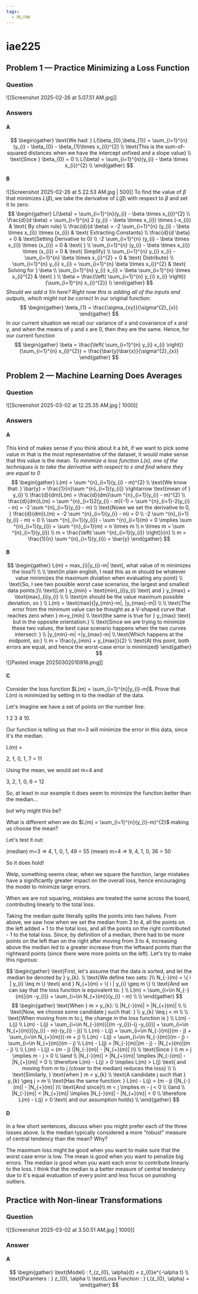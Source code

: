 ```yaml
---
tags:
  - ML/HW
---
```

# iae225
## Problem 1 — Practice Minimizing a Loss Function
### Question
![[Screenshot 2025-02-26 at 5.07.51 AM.jpg]]
### Answers
#### A
$$
\begin{gather}
\text{We had: } L(\beta_{0},\beta_{1}) = \sum_{i=1}^{n}(y_{i} - \beta_{0} - \beta_{1}\times x_{i})^{2} \\
\text{This is the sum-of-squared distances when we have the intercept unfixed and a slope value} \\
\text{Since } \beta_{0} = 0 \\
L(\beta) = \sum_{i=1}^{n}(y_{i} - \beta \times x_{i})^{2} \\
\end{gather}
$$
#### B
![[Screenshot 2025-02-26 at 5.22.53 AM.jpg | 500]]
$\text{To find the value of } \beta \text{ that minimizes } L(\beta), \text{we take the derivative of } L(\beta) \text{ with respect to }\beta \text{ and set it to zero}:$
$$
\begin{gather}
L(\beta) = \sum_{i=1}^{n}(y_{i} - \beta \times x_{i})^{2} \\
\frac{d}{d \beta} = \sum_{i=1}^{n} 2 (y_{i} - \beta \times x_{i}) \times (-x_{i}) & \text{ By chain rule} \\
\frac{d}{d \beta} = -2 \sum_{i=1}^{n} (y_{i} - \beta \times x_{i}) \times (x_{i}) & \text{ Extracting Constants} \\
\frac{d}{d \beta} = 0 & \text{Setting Derivative to 0} \\
-2 \sum_{i=1}^{n} (y_{i} - \beta \times x_{i}) \times (x_{i})  = 0 & \text{ } \\
\sum_{i=1}^{n} (y_{i} - \beta \times x_{i}) \times (x_{i})  = 0 & \text{ Simplify} \\
\sum_{i=1}^{n} y_{i} x_{i} - \sum_{i=1}^{n} \beta \times x_{i}^{2}  = 0 & \text{ Distribute} \\
\sum_{i=1}^{n} y_{i} x_{i} = \sum_{i=1}^{n} \beta \times x_{i}^{2} & \text{ Solving for } \beta \\
\sum_{i=1}^{n} y_{i} x_{i} = \beta \sum_{i=1}^{n} \times x_{i}^{2} & \text{ } \\
\beta = \frac{\left( \sum_{i=1}^{n} y_{i} x_{i} \right)}{\sum_{i=1}^{n} x_{i}^{2}} \\
\end{gather}
$$
*Should we add a 1/n here? Right now this is adding all of the inputs and outputs, which might not be correct*
In our original function:
$$
\begin{gather}
\beta_{1} = \frac{\sigma_{xy}}{\sigma^{2}_{x}}
\end{gather}
$$
In our current situation we recall our variance of x and covariance of x and y, and when the means of y and x are 0, then they are the same. Hence, for our current function
$$
\begin{gather}
\beta = \frac{\left( \sum_{i=1}^{n} y_{i} x_{i} \right)}{\sum_{i=1}^{n} x_{i}^{2}} = \frac{\bar{y}\bar{x}}{\sigma^{2}_{x}}
\end{gather}
$$
## Problem 2 — Machine Learning Does Averages
### Question
![[Screenshot 2025-03-02 at 12.25.35 AM.jpg | 1000]]
### Answers
#### A
This kind of makes sense if you think about it a bit, if we want to pick some value m that is the most representative of the dataset, it would make sense that this value is the mean.
*To minimize a loss function L(x), one of the techniques is to take the derivative with respect to x and find where they are equal to 0*
$$
\begin{gather}
L(m) = \sum ^{n}_{i=1}(y_{i} - m)^{2} \\
\text{We know that: } \bar{y} = \frac{1}{n}\sum ^{n}_{i=1}(y_{i}) \rightarrow \text{mean of } y_{i} \\
\frac{d}{dm}L(m) = \frac{d}{dm}\sum ^{n}_{i=1}(y_{i} - m)^{2} \\
\frac{d}{dm}L(m) = \sum ^{n}_{i=1}2(y_{i} - m)(-1) = \sum ^{n}_{i=1}-2(y_{i} - m) = -2 \sum ^{n}_{i=1}(y_{i} - m) \\
\text{Nowe we set the derivative to 0, } \frac{d}{dm}L(m) =  -2 \sum ^{n}_{i=1}(y_{i} - m) = 0 \\
-2 \sum ^{n}_{i=1}(y_{i} - m) = 0 \\
\sum ^{n}_{i=1}(y_{i}) - \sum ^{n}_{i=1}(m) = 0 \implies \sum ^{n}_{i=1}(y_{i}) = \sum ^{n}_{i=1}(m) = n \times m \\
n \times m = \sum ^{n}_{i=1}(y_{i}) \\
m = \frac{\left( \sum ^{n}_{i=1}(y_{i}) \right)}{n} \\
m = \frac{1}{n} \sum ^{n}_{i=1}(y_{i}) = \bar{y}
\end{gather}
$$

#### B 
$$
\begin{gather}
L(m) = max_{i}|y_{i}-m| \text{, what value of m minimizes the loss?} \\ \\
\text{In plain english, I read this as m should be whatever value minimizes the maximum diviation when evaluating any point} \\
\text{So, I see two possible worst case scenarios, the largest and smallest data points:}\\
\text{Let } y_{min} = \text{min}_{i}y_{i} \text{ and } y_{max} = \text{max}_{i}y_{i} \\ \\
\text{m should be the value maximum possible deviation, so } \\
L(m) = \text{max}(|y_{min}-m|, |y_{max}-m|) \\ \\
\text{The error from the minimum value can be thought as a V-shaped curve that reaches zero when } m=y_{min} \\
\text{the same is true for } y_{max} \text{ but in the opposite orientation.} \\
\text{Since we are trying to minimize these two values, the best case scenario happens when the two curves intersect: } \\
|y_{min}-m| =|y_{max}-m| \\
\text{Which happens at the midpoint, so:} \\
m = \frac{y_{min} + y_{max}}{2} \\
\text{At this point, both errors are equal, and hence the worst-case error is minimized}
\end{gather}
$$
![[Pasted image 20250302010916.png]]

#### C
Consider the loss function $L(m) = \sum_{i=1}^{n}|y_{i}-m|$. Prove that L(m) is minimized by setting m to the median of the data.

Let's imagine we have a set of points on the number line:

1 2 3 4 10.

Our function is telling us that m=3 will minimize the error in this data, since it's the median.

L(m) = 

2, 1, 0, 1, 7 = 11

Using the mean, we would set m=4 and 

3, 2, 1, 0, 6 = 12

So, at least in our example it does seem to minimize the function better than the median...

but why might this be?

What is different when we do $L(m) = \sum_{i=1}^{n}(y_{i}-m)^{2}$ making us choose the mean?

Let's test it out:

(median) m=3 => 4, 1, 0, 1, 49 = 55
(mean) m=4 => 9, 4, 1, 0, 36 = 50

So it does hold!

Welp, something seems clear, when we square the function, large mistakes have a significantly greater impact on the overall loss, hence encouraging the model to minimize large errors.

When we are not squaring, mistakes are treated the same across the board, contributing linearly to the total loss. 

Taking the median quite literally splits the points into two halves. From above, we saw how when we set the median from 3 to 4, all the points on the left added + 1 to the total loss, and all the points on the right contributed - 1 to the total loss.
Since, by definition of a median, there had to be more points on the left than on the right after moving from 3 to 4, increasing above the median led to a greater increase from the leftward points than the rightward points (since there were more points on the left). Let's try to make this rigurous:

$$
\begin{gather}
\text{First, let's assume that the data is sorted, and let the median be denoted by } y_{k}. \\
\text{We define two sets: }\\
N_{-}(m) = \{ i | y_{i} \leq m \} \text{ and } N_{+}(m) = \{ i | y_{i} \geq m \} \\ 
\text{And we can say that the loss function is equivalent to: } \\
L(m) =  \sum_{i=\in N_{-}(m)}(m -y_{i}) +  \sum_{i=\in N_{+}(m)}(y_{i} - m) \\ \\
\end{gather}
$$
$$
\begin{gather}
\text{When } m > y_{k}: \\
|N_{-}(m)| > |N_{+}(m)| \\ \\
\text{Now, we choose some candidate j such that: } \\
y_{k} \leq j < m \\  \\
\text{When moving from m to j, the change in the loss function is } \\
L(m) - L(j) \\
L(m) - L(j) = \sum_{i=\in N_{-}(m)}[(m -y_{i})-(j -y_{i})] +  \sum_{i=\in N_{+}(m)}[(y_{i} - m)-(y_{i} - j)] \\
L(m) - L(j) = \sum_{i=\in N_{-}(m)}(m - j) +  \sum_{i=\in N_{+}(m)}(-m + j) \\
L(m) - L(j) = \sum_{i=\in N_{-}(m)}(m - j) - \sum_{i=\in N_{+}(m)}(m - j) \\ 
L(m) - L(j) = |N_{-}(m)|(m - j) - |N_{+}(m)|(m - j) \\ \\
L(m) - L(j) = (m - j) (|N_{-}(m)| - |N_{+}(m)| )\\ \\
\text{Since }  \\ 
m > j \implies m - j > 0 \\
\land  \\ 
|N_{-}(m)| > |N_{+}(m)| \implies |N_{-}(m)| - |N_{+}(m)| > 0 \\
\therefore L(m) - L(j) > 0 \implies L(m) > L(j) \text{ and moving from m to j (closer to the median) reduces the loss} \\ \\
\text{Similarly, } \text{when } m < y_{k} \\
\text{A candidate j such that } y_{k} \geq j > m \\ 
\text{Has the same function: } L(m) - L(j) = (m - j) (|N_{-}(m)| - |N_{+}(m)| )\\ 
\text{And since}\\
m < j \implies m - j < 0 \\
\land  \\ 
|N_{-}(m)| < |N_{+}(m)| \implies |N_{-}(m)| - |N_{+}(m)| < 0 \\
\therefore L(m) - L(j) > 0 \text{ and our assumption holds}
\\
\end{gather}
$$
#### D
In a few short sentences, discuss when you might prefer each of the three losses above. Is the median typically considered a more “robust” measure of central tendency than the mean? Why?

The maximum loss might be good when you want to make sure that the worst case error is low. The mean is good when you want to penalize big errors. The median is good when you want each error to contribute linearly to the loss. I think that the median is a better measure of central tendency due to it's equal evaluation of every point and less focus on punishing outliers.

## Practice with Non-linear Transformations
### Question
![[Screenshot 2025-03-02 at 3.50.51 AM.jpg | 1000]]
### Answer
#### A
$$
\begin{gather}
\text{Model} : f_{z_{0}, \alpha}(t) = z_{0}e^{-\alpha t} \\
\text{Paramters : } z_{0}, \alpha \\
\text{Loss Function : } L(z_{0}, \alpha) = 
\end{gather}
$$
